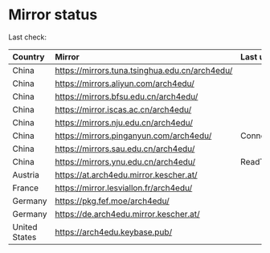 <script src="./time.js"></script>
# Mirror status
Last check: <script type="text/javascript">localize(1671743820.3638637);</script>

|Country|Mirror|Last update|
|:------|:-----|:----------|
|China|https://mirrors.tuna.tsinghua.edu.cn/arch4edu/|<script type="text/javascript">localize(1671691002);</script>|
|China|https://mirrors.aliyun.com/arch4edu/|<script type="text/javascript">localize(1671734141);</script>|
|China|https://mirrors.bfsu.edu.cn/arch4edu/|<script type="text/javascript">localize(1671691002);</script>|
|China|https://mirror.iscas.ac.cn/arch4edu/|<script type="text/javascript">localize(1671734141);</script>|
|China|https://mirrors.nju.edu.cn/arch4edu/|<script type="text/javascript">localize(1671691002);</script>|
|China|https://mirrors.pinganyun.com/arch4edu/|ConnectTimeout|
|China|https://mirrors.sau.edu.cn/arch4edu/|<script type="text/javascript">localize(1671258899);</script>|
|China|https://mirrors.ynu.edu.cn/arch4edu/|ReadTimeout|
|Austria|https://at.arch4edu.mirror.kescher.at/|<script type="text/javascript">localize(1671691002);</script>|
|France|https://mirror.lesviallon.fr/arch4edu/|<script type="text/javascript">localize(1671691002);</script>|
|Germany|https://pkg.fef.moe/arch4edu/|<script type="text/javascript">localize(1671691002);</script>|
|Germany|https://de.arch4edu.mirror.kescher.at/|<script type="text/javascript">localize(1671691002);</script>|
|United States|https://arch4edu.keybase.pub/|<script type="text/javascript">localize(1671691002);</script>|

<script src="./tablefilter/tablefilter.js"></script>
<script src="./table.js"></script>